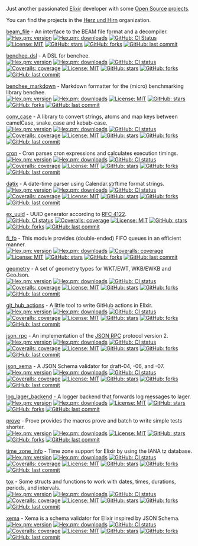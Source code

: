 Just another passionated [Elixir](https://elixir-lang.org/) developer with some [Open Source](https://opensource.org/) [projects](https://hex.pm/users/mkruse).

You can find the projects in the [Herz und Hirn](https://github.com/hrzndhrn?q=&type=source&language=elixir&sort=name) organization.

[beam_file](https://github.com/hrzndhrn/beam_file#readme) -
An interface to the BEAM file format and a decompiler.  
[![Hex.pm: version](https://img.shields.io/hexpm/v/beam_file.svg?style=flat-square)](https://hex.pm/packages/beam_file)
[![Hex.pm: downloads](https://img.shields.io/hexpm/dt/beam_file?style=flat-square)](https://hex.pm/packages/beam_file)
[![GitHub: CI Status](https://img.shields.io/github/workflow/status/hrzndhrn/beam_file/CI?style=flat-square)](https://github.com/hrzndhrn/beam_file/actions)
[![License: MIT](https://img.shields.io/badge/License-MIT-yellow.svg?style=flat-square)](https://github.com/hrzndhrn/beam_file/blob/main/LICENSE.md)
[![GitHub: stars](https://img.shields.io/github/stars/hrzndhrn/beam_file?style=flat-square)](https://github.com/hrzndhrn/beam_file/stargazers)
[![GitHub: forks](https://img.shields.io/github/forks/hrzndhrn/beam_file?style=flat-square)](https://github.com/hrzndhrn/beam_file/network/members)
[![GitHub: last commit](https://img.shields.io/github/last-commit/hrzndhrn/beam_file?style=flat-square)](https://github.com/hrzndhrn/beam_file/commits/main)

[benchee_dsl](https://github.com/hrzndhrn/benchee_dsl#readme) -
A DSL for benchee.  
[![Hex.pm: version](https://img.shields.io/hexpm/v/benchee_dsl.svg?style=flat-square)](https://hex.pm/packages/benchee_dsl)
[![Hex.pm: downloads](https://img.shields.io/hexpm/dt/benchee_dsl?style=flat-square)](https://hex.pm/packages/benchee_dsl)
[![GitHub: CI status](https://img.shields.io/github/workflow/status/hrzndhrn/benchee_dsl/CI?style=flat-square)](https://github.com/hrzndhrn/benchee_dsl/actions)
[![Coveralls: coverage](https://img.shields.io/coveralls/github/hrzndhrn/benchee_dsl?style=flat-square)](https://coveralls.io/github/hrzndhrn/benchee_dsl)
[![License: MIT](https://img.shields.io/badge/License-MIT-yellow.svg?style=flat-square)](https://github.com/hrzndhrn/benchee_dsl/blob/main/LICENSE.md)
[![GitHub: stars](https://img.shields.io/github/stars/hrzndhrn/benchee_dsl?style=flat-square)](https://github.com/hrzndhrn/benchee_dsl/stargazers)
[![GitHub: forks](https://img.shields.io/github/forks/hrzndhrn/benchee_dsl?style=flat-square)](https://github.com/hrzndhrn/benchee_dsl/network/members)
[![GitHub: last commit](https://img.shields.io/github/last-commit/hrzndhrn/benchee_dsl?style=flat-square)](https://github.com/hrzndhrn/benchee_dsl/commits/main)

[benchee_markdown](https://github.com/hrzndhrn/benchee_markdown#readme) -
Markdown formatter for the (micro) benchmarking library benchee.  
[![Hex.pm: version](https://img.shields.io/hexpm/v/benchee_markdown.svg?style=flat-square)](https://hex.pm/packages/benchee_markdown)
[![Hex.pm: downloads](https://img.shields.io/hexpm/dt/benchee_markdown?style=flat-square)](https://hex.pm/packages/benchee_markdown)
[![License: MIT](https://img.shields.io/badge/License-MIT-yellow.svg?style=flat-square)](https://github.com/hrzndhrn/benchee_markdown/blob/main/LICENSE.md)
[![GitHub: stars](https://img.shields.io/github/stars/hrzndhrn/benchee_markdown?style=flat-square)](https://github.com/hrzndhrn/benchee_markdown/stargazers)
[![GitHub: forks](https://img.shields.io/github/forks/hrzndhrn/benchee_markdown?style=flat-square)](https://github.com/hrzndhrn/benchee_markdown/network/members)
[![GitHub: last commit](https://img.shields.io/github/last-commit/hrzndhrn/benchee_markdown?style=flat-square)](https://github.com/hrzndhrn/benchee_markdown/commits/main)

[conv_case](https://github.com/hrzndhrn/conv_case#readme) -
A library to convert strings, atoms and map keys between camelCase, snake_case and kebab-case.  
[![Hex.pm: version](https://img.shields.io/hexpm/v/conv_case.svg?style=flat-square)](https://hex.pm/packages/conv_case)
[![Hex.pm: downloads](https://img.shields.io/hexpm/dt/conv_case?style=flat-square)](https://hex.pm/packages/conv_case)
[![GitHub: CI status](https://img.shields.io/github/workflow/status/hrzndhrn/conv_case/CI?style=flat-square)](https://github.com/hrzndhrn/conv_case/actions)
[![Coveralls: coverage](https://img.shields.io/coveralls/github/hrzndhrn/conv_case?style=flat-square)](https://coveralls.io/github/hrzndhrn/conv_case)
[![License: MIT](https://img.shields.io/badge/License-MIT-yellow.svg?style=flat-square)](https://github.com/hrzndhrn/conv_case/blob/main/LICENSE.md)
[![GitHub: stars](https://img.shields.io/github/stars/hrzndhrn/conv_case?style=flat-square)](https://github.com/hrzndhrn/conv_case/stargazers)
[![GitHub: forks](https://img.shields.io/github/forks/hrzndhrn/conv_case?style=flat-square)](https://github.com/hrzndhrn/conv_case/network/members)
[![GitHub: last commit](https://img.shields.io/github/last-commit/hrzndhrn/conv_case?style=flat-square)](https://github.com/hrzndhrn/conv_case/commits/main)

[cron](https://github.com/hrzndhrn/cron#readme) -
Cron parses cron expressions and calculates execution timings.  
[![Hex.pm: version](https://img.shields.io/hexpm/v/cron.svg?style=flat-square)](https://hex.pm/packages/cron)
[![Hex.pm: downloads](https://img.shields.io/hexpm/dt/cron?style=flat-square)](https://hex.pm/packages/cron)
[![GitHub: CI status](https://img.shields.io/github/workflow/status/hrzndhrn/cron/CI?style=flat-square)](https://github.com/hrzndhrn/cron/actions)
[![Coveralls: coverage](https://img.shields.io/coveralls/github/hrzndhrn/cron?style=flat-square)](https://coveralls.io/github/hrzndhrn/cron)
[![License: MIT](https://img.shields.io/badge/License-MIT-yellow.svg?style=flat-square)](https://github.com/hrzndhrn/cron/blob/main/LICENSE.md)
[![GitHub: stars](https://img.shields.io/github/stars/hrzndhrn/cron?style=flat-square)](https://github.com/hrzndhrn/cron/stargazers)
[![GitHub: forks](https://img.shields.io/github/forks/hrzndhrn/cron?style=flat-square)](https://github.com/hrzndhrn/cron/network/members)
[![GitHub: last commit](https://img.shields.io/github/last-commit/hrzndhrn/cron?style=flat-square)](https://github.com/hrzndhrn/cron/commits/main)

[datix](https://github.com/hrzndhrn/datix#readme) -
A date-time parser using Calendar.strftime format strings.  
[![Hex.pm: version](https://img.shields.io/hexpm/v/datix.svg?style=flat-square)](https://hex.pm/packages/datix)
[![Hex.pm: downloads](https://img.shields.io/hexpm/dt/datix?style=flat-square)](https://hex.pm/packages/datix)
[![GitHub: CI status](https://img.shields.io/github/workflow/status/hrzndhrn/datix/CI?style=flat-square)](https://github.com/hrzndhrn/datix/actions)
[![Coveralls: coverage](https://img.shields.io/coveralls/github/hrzndhrn/datix?style=flat-square)](https://coveralls.io/github/hrzndhrn/datix)
[![License: MIT](https://img.shields.io/badge/License-MIT-yellow.svg?style=flat-square)](https://github.com/hrzndhrn/datix/blob/main/LICENSE.md)
[![GitHub: stars](https://img.shields.io/github/stars/hrzndhrn/datix?style=flat-square)](https://github.com/hrzndhrn/datix/stargazers)
[![GitHub: forks](https://img.shields.io/github/forks/hrzndhrn/datix?style=flat-square)](https://github.com/hrzndhrn/datix/network/members)
[![GitHub: last commit](https://img.shields.io/github/last-commit/hrzndhrn/datix?style=flat-square)](https://github.com/hrzndhrn/datix/commits/main)

[ex_uuid](https://github.com/hrzndhrn/ex_uuid#readme) -
UUID generator according to [RFC 4122](https://www.ietf.org/rfc/rfc4122.txt).  
[![GitHub: CI status](https://img.shields.io/github/workflow/status/hrzndhrn/ex_uuid/CI?style=flat-square)](https://github.com/hrzndhrn/ex_uuid/actions)
[![Coveralls: coverage](https://img.shields.io/coveralls/github/hrzndhrn/ex_uuid?style=flat-square)](https://coveralls.io/github/hrzndhrn/ex_uuid)
[![License: MIT](https://img.shields.io/badge/License-MIT-yellow.svg?style=flat-square)](https://github.com/hrzndhrn/ex_uuid/blob/main/LICENSE.md)
[![GitHub: stars](https://img.shields.io/github/stars/hrzndhrn/ex_uuid?style=flat-square)](https://github.com/hrzndhrn/ex_uuid/stargazers)
[![GitHub: forks](https://img.shields.io/github/forks/hrzndhrn/ex_uuid?style=flat-square)](https://github.com/hrzndhrn/ex_uuid/network/members)
[![GitHub: last commit](https://img.shields.io/github/last-commit/hrzndhrn/ex_uuid?style=flat-square)](https://github.com/hrzndhrn/ex_uuid/commits/main)

[fi_fo](https://github.com/hrzndhrn/fi_fo#readme) -
This module provides (double-ended) FIFO queues in an efficient manner.  
[![Hex.pm: version](https://img.shields.io/hexpm/v/fi_fo.svg?style=flat-square)](https://hex.pm/packages/fi_fo)
[![Hex.pm: downloads](https://img.shields.io/hexpm/dt/fi_fo?style=flat-square)](https://hex.pm/packages/fi_fo)
[![Coveralls: coverage](https://img.shields.io/coveralls/github/hrzndhrn/fi_fo?style=flat-square)](https://coveralls.io/github/hrzndhrn/fi_fo)
[![License: MIT](https://img.shields.io/badge/License-MIT-yellow.svg?style=flat-square)](https://github.com/hrzndhrn/fi_fo/blob/main/LICENSE.md)
[![GitHub: stars](https://img.shields.io/github/stars/hrzndhrn/fi_fo?style=flat-square)](https://github.com/hrzndhrn/fi_fo/stargazers)
[![GitHub: forks](https://img.shields.io/github/forks/hrzndhrn/fi_fo?style=flat-square)](https://github.com/hrzndhrn/fi_fo/network/members)
[![GitHub: last commit](https://img.shields.io/github/last-commit/hrzndhrn/fi_fo?style=flat-square)](https://github.com/hrzndhrn/fi_fo/commits/main)

[geometry](https://github.com/hrzndhrn/geometry#readme) -
A set of geometry types for WKT/EWT, WKB/EWKB and GeoJson.  
[![Hex.pm: version](https://img.shields.io/hexpm/v/geometry.svg?style=flat-square)](https://hex.pm/packages/geometry)
[![Hex.pm: downloads](https://img.shields.io/hexpm/dt/geometry?style=flat-square)](https://hex.pm/packages/geometry)
[![GitHub: CI status](https://img.shields.io/github/workflow/status/hrzndhrn/geometry/CI?style=flat-square)](https://github.com/hrzndhrn/geometry/actions)
[![Coveralls: coverage](https://img.shields.io/coveralls/github/hrzndhrn/geometry?style=flat-square)](https://coveralls.io/github/hrzndhrn/geometry)
[![License: MIT](https://img.shields.io/badge/License-MIT-yellow.svg?style=flat-square)](https://github.com/hrzndhrn/geometry/blob/main/LICENSE.md)
[![GitHub: stars](https://img.shields.io/github/stars/hrzndhrn/geometry?style=flat-square)](https://github.com/hrzndhrn/geometry/stargazers)
[![GitHub: forks](https://img.shields.io/github/forks/hrzndhrn/geometry?style=flat-square)](https://github.com/hrzndhrn/geometry/network/members)
[![GitHub: last commit](https://img.shields.io/github/last-commit/hrzndhrn/geometry?style=flat-square)](https://github.com/hrzndhrn/geometry/commits/main)

[git_hub_actions](https://github.com/hrzndhrn/git_hub_actions#readme) -
A little tool to write GitHub actions in Elixir.  
[![Hex.pm: version](https://img.shields.io/hexpm/v/git_hub_actions.svg?style=flat-square)](https://hex.pm/packages/git_hub_actions)
[![Hex.pm: downloads](https://img.shields.io/hexpm/dt/git_hub_actions?style=flat-square)](https://hex.pm/packages/git_hub_actions)
[![GitHub: CI status](https://img.shields.io/github/workflow/status/hrzndhrn/git_hub_actions/CI?style=flat-square)](https://github.com/hrzndhrn/git_hub_actions/actions)
[![Coveralls: coverage](https://img.shields.io/coveralls/github/hrzndhrn/git_hub_actions?style=flat-square)](https://coveralls.io/github/hrzndhrn/git_hub_actions)
[![License: MIT](https://img.shields.io/badge/License-MIT-yellow.svg?style=flat-square)](https://github.com/hrzndhrn/git_hub_actions/blob/main/LICENSE.md)
[![GitHub: stars](https://img.shields.io/github/stars/hrzndhrn/git_hub_actions?style=flat-square)](https://github.com/hrzndhrn/git_hub_actions/stargazers)
[![GitHub: forks](https://img.shields.io/github/forks/hrzndhrn/git_hub_actions?style=flat-square)](https://github.com/hrzndhrn/git_hub_actions/network/members)
[![GitHub: last commit](https://img.shields.io/github/last-commit/hrzndhrn/git_hub_actions?style=flat-square)](https://github.com/hrzndhrn/git_hub_actions/commits/main)

[json_rpc](https://github.com/hrzndhrn/json_rpc) -
An implementation of the [JSON RPC](https://www.jsonrpc.org/) protocol version 2.  
[![Hex.pm: version](https://img.shields.io/hexpm/v/json_rpc.svg?style=flat-square)](https://hex.pm/packages/json_rpc)
[![Hex.pm: downloads](https://img.shields.io/hexpm/dt/json_rpc?style=flat-square)](https://hex.pm/packages/json_rpc)
[![GitHub: CI status](https://img.shields.io/github/workflow/status/hrzndhrn/json_rpc/CI?style=flat-square)](https://github.com/hrzndhrn/json_rpc/actions)
[![Coveralls: coverage](https://img.shields.io/coveralls/github/hrzndhrn/json_rpc?style=flat-square)](https://coveralls.io/github/hrzndhrn/json_rpc)
[![License: MIT](https://img.shields.io/badge/License-MIT-yellow.svg?style=flat-square)](https://github.com/hrzndhrn/json_rpc/blob/main/LICENSE.md)
[![GitHub: stars](https://img.shields.io/github/stars/hrzndhrn/json_rpc?style=flat-square)](https://github.com/hrzndhrn/json_rpc/stargazers)
[![GitHub: forks](https://img.shields.io/github/forks/hrzndhrn/json_rpc?style=flat-square)](https://github.com/hrzndhrn/json_rpc/network/members)
[![GitHub: last commit](https://img.shields.io/github/last-commit/hrzndhrn/json_rpc?style=flat-square)](https://github.com/hrzndhrn/json_rpc/commits/main)

[json_xema](https://github.com/hrzndhrn/json_xema#readme) -
A JSON Schema validator for draft-04, -06, and -07.  
[![Hex.pm: version](https://img.shields.io/hexpm/v/json_xema.svg?style=flat-square)](https://hex.pm/packages/json_xema)
[![Hex.pm: downloads](https://img.shields.io/hexpm/dt/json_xema?style=flat-square)](https://hex.pm/packages/json_xema)
[![GitHub: CI status](https://img.shields.io/github/workflow/status/hrzndhrn/json_xema/CI?style=flat-square)](https://github.com/hrzndhrn/json_xema/actions)
[![Coveralls: coverage](https://img.shields.io/coveralls/github/hrzndhrn/json_xema?style=flat-square)](https://coveralls.io/github/hrzndhrn/json_xema)
[![License: MIT](https://img.shields.io/badge/License-MIT-yellow.svg?style=flat-square)](https://github.com/hrzndhrn/json_xema/blob/main/LICENSE.md)
[![GitHub: stars](https://img.shields.io/github/stars/hrzndhrn/json_xema?style=flat-square)](https://github.com/hrzndhrn/json_xema/stargazers)
[![GitHub: forks](https://img.shields.io/github/forks/hrzndhrn/json_xema?style=flat-square)](https://github.com/hrzndhrn/json_xema/network/members)
[![GitHub: last commit](https://img.shields.io/github/last-commit/hrzndhrn/json_xema?style=flat-square)](https://github.com/hrzndhrn/json_xema/commits/main)

[log_lager_backend](https://github.com/hrzndhrn/log_lager_backend#readme) -
A logger backend that forwards log messages to lager.  
[![Hex.pm: version](https://img.shields.io/hexpm/v/log_lager_backend.svg?style=flat-square)](https://hex.pm/packages/log_lager_backend)
[![Hex.pm: downloads](https://img.shields.io/hexpm/dt/log_lager_backend?style=flat-square)](https://hex.pm/packages/log_lager_backend)
[![License: MIT](https://img.shields.io/badge/License-MIT-yellow.svg?style=flat-square)](https://github.com/hrzndhrn/log_lager_backend/blob/main/LICENSE.md)
[![GitHub: stars](https://img.shields.io/github/stars/hrzndhrn/log_lager_backend?style=flat-square)](https://github.com/hrzndhrn/log_lager_backend/stargazers)
[![GitHub: forks](https://img.shields.io/github/forks/hrzndhrn/log_lager_backend?style=flat-square)](https://github.com/hrzndhrn/log_lager_backend/network/members)
[![GitHub: last commit](https://img.shields.io/github/last-commit/hrzndhrn/log_lager_backend?style=flat-square)](https://github.com/hrzndhrn/log_lager_backend/commits/main)

[prove](https://github.com/hrzndhrn/prove#readme) -
Prove provides the macros prove and batch to write simple tests shorter.  
[![Hex.pm: version](https://img.shields.io/hexpm/v/prove.svg?style=flat-square)](https://hex.pm/packages/prove)
[![Hex.pm: downloads](https://img.shields.io/hexpm/dt/prove?style=flat-square)](https://hex.pm/packages/prove)
[![License: MIT](https://img.shields.io/badge/License-MIT-yellow.svg?style=flat-square)](https://github.com/hrzndhrn/prove/blob/main/LICENSE.md)
[![GitHub: stars](https://img.shields.io/github/stars/hrzndhrn/prove?style=flat-square)](https://github.com/hrzndhrn/prove/stargazers)
[![GitHub: forks](https://img.shields.io/github/forks/hrzndhrn/prove?style=flat-square)](https://github.com/hrzndhrn/prove/network/members)
[![GitHub: last commit](https://img.shields.io/github/last-commit/hrzndhrn/prove?style=flat-square)](https://github.com/hrzndhrn/prove/commits/main)

[time_zone_info](https://github.com/hrzndhrn/time_zone_info#readme) -
Time zone support for Elixir by using the IANA tz database.  
[![Hex.pm: version](https://img.shields.io/hexpm/v/time_zone_info.svg?style=flat-square)](https://hex.pm/packages/time_zone_info)
[![Hex.pm: downloads](https://img.shields.io/hexpm/dt/time_zone_info?style=flat-square)](https://hex.pm/packages/time_zone_info)
[![GitHub: CI status](https://img.shields.io/github/workflow/status/hrzndhrn/time_zone_info/CI?style=flat-square)](https://github.com/hrzndhrn/time_zone_info/actions)
[![Coveralls: coverage](https://img.shields.io/coveralls/github/hrzndhrn/time_zone_info?style=flat-square)](https://coveralls.io/github/hrzndhrn/time_zone_info)
[![License: MIT](https://img.shields.io/badge/License-MIT-yellow.svg?style=flat-square)](https://github.com/hrzndhrn/time_zone_info/blob/main/LICENSE.md)
[![GitHub: stars](https://img.shields.io/github/stars/hrzndhrn/time_zone_info?style=flat-square)](https://github.com/hrzndhrn/time_zone_info/stargazers)
[![GitHub: forks](https://img.shields.io/github/forks/hrzndhrn/time_zone_info?style=flat-square)](https://github.com/hrzndhrn/time_zone_info/network/members)
[![GitHub: last commit](https://img.shields.io/github/last-commit/hrzndhrn/time_zone_info?style=flat-square)](https://github.com/hrzndhrn/time_zone_info/commits/main)

[tox](https://github.com/hrzndhrn/tox#readme) -
Some structs and functions to work with dates, times, durations, periods, and intervals.  
[![Hex.pm: version](https://img.shields.io/hexpm/v/tox.svg?style=flat-square)](https://hex.pm/packages/tox)
[![Hex.pm: downloads](https://img.shields.io/hexpm/dt/tox?style=flat-square)](https://hex.pm/packages/tox)
[![GitHub: CI status](https://img.shields.io/github/workflow/status/hrzndhrn/tox/CI?style=flat-square)](https://github.com/hrzndhrn/tox/actions)
[![Coveralls: coverage](https://img.shields.io/coveralls/github/hrzndhrn/tox?style=flat-square)](https://coveralls.io/github/hrzndhrn/tox)
[![License: MIT](https://img.shields.io/badge/License-MIT-yellow.svg?style=flat-square)](https://github.com/hrzndhrn/tox/blob/main/LICENSE.md)
[![GitHub: stars](https://img.shields.io/github/stars/hrzndhrn/tox?style=flat-square)](https://github.com/hrzndhrn/tox/stargazers)
[![GitHub: forks](https://img.shields.io/github/forks/hrzndhrn/tox?style=flat-square)](https://github.com/hrzndhrn/tox/network/members)
[![GitHub: last commit](https://img.shields.io/github/last-commit/hrzndhrn/tox?style=flat-square)](https://github.com/hrzndhrn/tox/commits/main)

[xema](https://github.com/hrzndhrn/xema#readme) -
Xema is a schema validator for Elixir inspired by JSON Schema.  
[![Hex.pm: version](https://img.shields.io/hexpm/v/xema.svg?style=flat-square)](https://hex.pm/packages/xema)
[![Hex.pm: downloads](https://img.shields.io/hexpm/dt/xema?style=flat-square)](https://hex.pm/packages/xema)
[![GitHub: CI status](https://img.shields.io/github/workflow/status/hrzndhrn/xema/CI?style=flat-square)](https://github.com/hrzndhrn/xema/actions)
[![Coveralls: coverage](https://img.shields.io/coveralls/github/hrzndhrn/xema?style=flat-square)](https://coveralls.io/github/hrzndhrn/xema)
[![License: MIT](https://img.shields.io/badge/License-MIT-yellow.svg?style=flat-square)](https://github.com/hrzndhrn/xema/blob/main/LICENSE.md)
[![GitHub: stars](https://img.shields.io/github/stars/hrzndhrn/xema?style=flat-square)](https://github.com/hrzndhrn/xema/stargazers)
[![GitHub: forks](https://img.shields.io/github/forks/hrzndhrn/xema?style=flat-square)](https://github.com/hrzndhrn/xema/network/members)
[![GitHub: last commit](https://img.shields.io/github/last-commit/hrzndhrn/xema?style=flat-square)](https://github.com/hrzndhrn/xema/commits/main)
